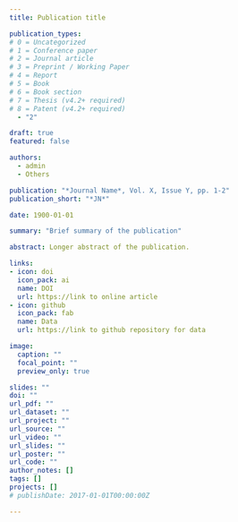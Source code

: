 ```yaml
---
title: Publication title

publication_types:
# 0 = Uncategorized
# 1 = Conference paper
# 2 = Journal article
# 3 = Preprint / Working Paper
# 4 = Report
# 5 = Book
# 6 = Book section
# 7 = Thesis (v4.2+ required)
# 8 = Patent (v4.2+ required)
  - "2"

draft: true
featured: false

authors:
  - admin
  - Others

publication: "*Journal Name*, Vol. X, Issue Y, pp. 1-2"
publication_short: "*JN*"

date: 1900-01-01

summary: "Brief summary of the publication"

abstract: Longer abstract of the publication.

links:
- icon: doi
  icon_pack: ai
  name: DOI
  url: https://link to online article
- icon: github
  icon_pack: fab
  name: Data
  url: https://link to github repository for data

image:
  caption: ""
  focal_point: ""
  preview_only: true

slides: ""
doi: ""
url_pdf: ""
url_dataset: ""
url_project: ""
url_source: ""
url_video: ""
url_slides: ""
url_poster: ""
url_code: ""
author_notes: []
tags: []
projects: []
# publishDate: 2017-01-01T00:00:00Z

---
```

